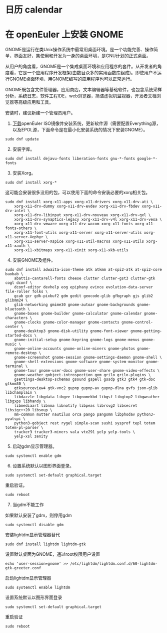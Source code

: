 # 日历 calendar

# 在 openEuler 上安装 GNOME

GNOME是运行在类Unix操作系统中最常用桌面环境。是一个功能完善、操作简单，界面友好，集使用和开发为一身的桌面环境，是GNU计划的正式桌面。

从用户的角度看，GNOME是一个集成桌面环境和应用程序的套件。从开发者的角度看，它是一个应用程序开发框架(由数目众多的实用函数库组成)。即使用户不运行GNOME桌面环境，用GNOME编写的应用程序也可以正常运行。

GNOME既包含文件管理器，应用商店，文本编辑器等基础软件，也包含系统采样分析，系统日志，软件工程IDE，web浏览器，简洁虚拟机监视器，开发者文档浏览器等高级应用和工具。

安装时，建议新建一个管理员用户。

1. [下载](https://openeuler.org/zh/download/)openEuler ISO镜像并安装系统，更新软件源（需要配置Everything源，以及EPOL源，下面命令是在最小化安装系统的情况下安装GNOME）。
```
sudo dnf update
```

2. 安装字库。
```
sudo dnf install dejavu-fonts liberation-fonts gnu-*-fonts google-*-fonts
```

3. 安装Xorg。
```
sudo dnf install xorg-*
```
这可能会安装很多没用的包，可以使用下面的命令安装必要的xorg相关包。
```
sudo dnf install xorg-x11-apps xorg-x11-drivers xorg-x11-drv-ati \
	xorg-x11-drv-dummy xorg-x11-drv-evdev xorg-x11-drv-fbdev xorg-x11-drv-intel \
	xorg-x11-drv-libinput xorg-x11-drv-nouveau xorg-x11-drv-qxl \
	xorg-x11-drv-synaptics-legacy xorg-x11-drv-v4l xorg-x11-drv-vesa \
	xorg-x11-drv-vmware xorg-x11-drv-wacom xorg-x11-fonts xorg-x11-fonts-others \
	xorg-x11-font-utils xorg-x11-server xorg-x11-server-utils xorg-x11-server-Xephyr \
	xorg-x11-server-Xspice xorg-x11-util-macros xorg-x11-utils xorg-x11-xauth \
	xorg-x11-xbitmaps xorg-x11-xinit xorg-x11-xkb-utils
```

4. 安装GNOME及组件。
```
sudo dnf install adwaita-icon-theme atk atkmm at-spi2-atk at-spi2-core baobab \
	abattis-cantarell-fonts cheese clutter clutter-gst3 clutter-gtk cogl dconf \
	dconf-editor devhelp eog epiphany evince evolution-data-server file-roller folks \
	gcab gcr gdk-pixbuf2 gdm gedit geocode-glib gfbgraph gjs glib2 glibmm24 \
	glib-networking gmime30 gnome-autoar gnome-backgrounds gnome-bluetooth \
	gnome-boxes gnome-builder gnome-calculator gnome-calendar gnome-characters \
	gnome-clocks gnome-color-manager gnome-contacts gnome-control-center \
	gnome-desktop3 gnome-disk-utility gnome-font-viewer gnome-getting-started-docs \
	gnome-initial-setup gnome-keyring gnome-logs gnome-menus gnome-music \
	gnome-online-accounts gnome-online-miners gnome-photos gnome-remote-desktop \
	gnome-screenshot gnome-session gnome-settings-daemon gnome-shell \
	gnome-shell-extensions gnome-software gnome-system-monitor gnome-terminal \
	gnome-tour gnome-user-docs gnome-user-share gnome-video-effects \
	gnome-weather gobject-introspection gom grilo grilo-plugins \
	gsettings-desktop-schemas gsound gspell gssdp gtk3 gtk4 gtk-doc gtkmm30 \
	gtksourceview4 gtk-vnc2 gupnp gupnp-av gupnp-dlna gvfs json-glib libchamplain \
	libdazzle libgdata libgee libgnomekbd libgsf libgtop2 libgweather libgxps libhandy \
	libmediaart libnma libnotify libpeas librsvg2 libsecret libsigc++20 libsoup \
	mm-common mutter nautilus orca pango pangomm libphodav python3-pyatspi \
	python3-gobject rest rygel simple-scan sushi sysprof tepl totem totem-pl-parser \
	tracker3 tracker3-miners vala vte291 yelp yelp-tools \
	yelp-xsl zenity
```

5. 启动gdm显示管理器。
```
sudo systemctl enable gdm
```

6. 设置系统默认以图形界面登录。
```
sudo systemctl set-default graphical.target
```
重启验证。
```
sudo reboot
```

7. 当gdm不能工作

如果默认安装了gdm，则停用gdm
```
sudo systemctl disable gdm
```
安装lightdm显示管理器替代
```
sudo dnf install lightdm lightdm-gtk
```

设置默认桌面为GNOME，通过root权限用户设置
```
echo 'user-session=gnome' >> /etc/lightdm/lightdm.conf.d/60-lightdm-gtk-greeter.conf
```

启动lightdm显示管理器
```
sudo systemctl enable lightdm
```

设置系统默认以图形界面登录
```
sudo systemctl set-default graphical.target
```

重启验证
```
sudo reboot
```
